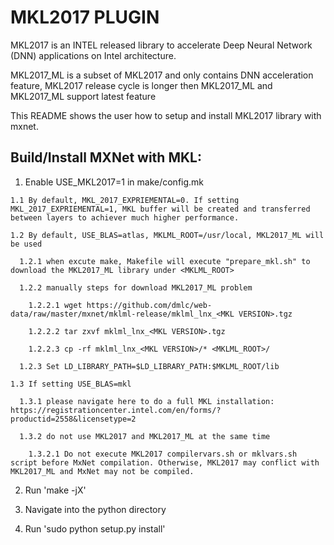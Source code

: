 # MKL2017 PLUGIN

MKL2017 is an INTEL released library to accelerate Deep Neural Network (DNN) applications on Intel architecture.

MKL2017_ML is a subset of MKL2017 and only contains DNN acceleration feature, MKL2017 release cycle is longer then MKL2017_ML and MKL2017_ML support latest feature

This README shows the user how to setup and install MKL2017 library with mxnet.

## Build/Install MXNet with MKL:

  1. Enable USE_MKL2017=1 in make/config.mk

    1.1 By default, MKL_2017_EXPRIEMENTAL=0. If setting MKL_2017_EXPRIEMENTAL=1, MKL buffer will be created and transferred between layers to achiever much higher performance.

    1.2 By default, USE_BLAS=atlas, MKLML_ROOT=/usr/local, MKL2017_ML will be used

      1.2.1 when excute make, Makefile will execute "prepare_mkl.sh" to download the MKL2017_ML library under <MKLML_ROOT>

      1.2.2 manually steps for download MKL2017_ML problem

        1.2.2.1 wget https://github.com/dmlc/web-data/raw/master/mxnet/mklml-release/mklml_lnx_<MKL VERSION>.tgz

        1.2.2.2 tar zxvf mklml_lnx_<MKL VERSION>.tgz
    
        1.2.2.3 cp -rf mklml_lnx_<MKL VERSION>/* <MKLML_ROOT>/

      1.2.3 Set LD_LIBRARY_PATH=$LD_LIBRARY_PATH:$MKLML_ROOT/lib

    1.3 If setting USE_BLAS=mkl

      1.3.1 please navigate here to do a full MKL installation: https://registrationcenter.intel.com/en/forms/?productid=2558&licensetype=2  

      1.3.2 do not use MKL2017 and MKL2017_ML at the same time
        
        1.3.2.1 Do not execute MKL2017 compilervars.sh or mklvars.sh script before MxNet compilation. Otherwise, MKL2017 may conflict with MKL2017_ML and MxNet may not be compiled.   

  2. Run 'make -jX'
       
  3. Navigate into the python directory
  
  4. Run 'sudo python setup.py install'


